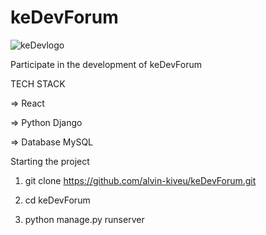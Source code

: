# keDevForum

<img src="https://umeskiasoftwares.com/products/1659548991.png"  alt="keDevlogo">

Participate in the development of keDevForum

TECH STACK

=> React

=> Python Django

=> Database MySQL

Starting the project

1. git clone https://github.com/alvin-kiveu/keDevForum.git

2. cd keDevForum

3. python manage.py runserver
